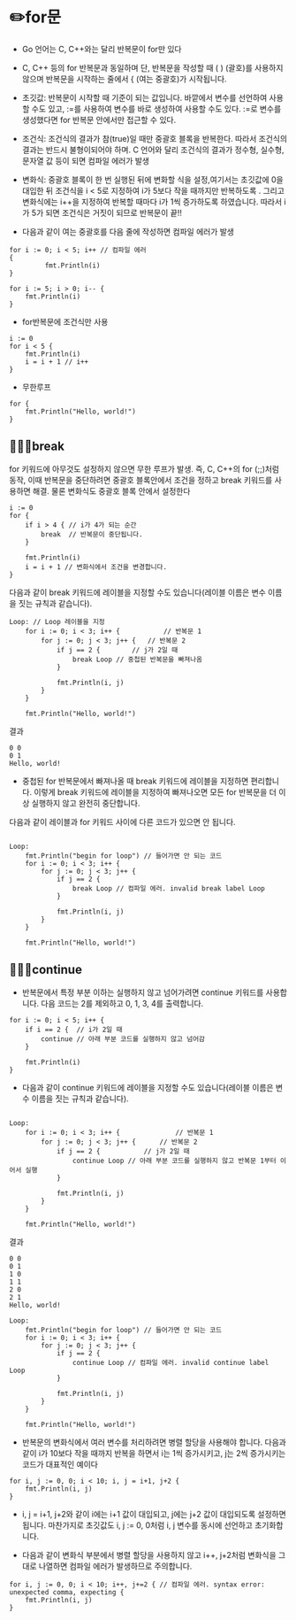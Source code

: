 # ✏️for문
- Go 언어는 C, C++와는 달리 반복문이 for만 있다
- C, C++ 등의 for 반복문과 동일하며 단, 반복문을 작성할 때 ( ) (괄호)를 사용하지 않으며 반복문을 시작하는 줄에서 { (여는 중괄호)가 시작됩니다.
- 초깃값: 반복문이 시작할 때 기준이 되는 값입니다. 바깥에서 변수를 선언하여 사용할 수도 있고, :=를 사용하여 변수를 바로 생성하여 사용할 수도 있다. :=로 변수를 생성했다면 for 반복문 안에서만 접근할 수 있다.
- 조건식: 조건식의 결과가 참(true)일 때만 중괄호 블록을 반복한다. 따라서 조건식의 결과는 반드시 불형이되어야 하며. C 언어와 달리 조건식의 결과가 정수형, 실수형, 문자열 값 등이 되면 컴파일 에러가 발생
- 변화식: 중괄호 블록이 한 번 실행된 뒤에 변화할 식을 설정,여기서는 초깃값에 0을 대입한 뒤 조건식을 i < 5로 지정하여 i가 5보다 작을 때까지만 반복하도록 . 그리고 변화식에는 i++을 지정하여 반복할 때마다 i가 1씩 증가하도록 하였습니다. 따라서 i가 5가 되면 조건식은 거짓이 되므로 반복문이 끝!!

- 다음과 같이 여는 중괄호를 다음 줄에 작성하면 컴파일 에러가 발생

```
for i := 0; i < 5; i++ // 컴파일 에러
{
         fmt.Println(i)
}
```

```
for i := 5; i > 0; i-- {
	fmt.Println(i)
}
```
- for반복문에 조건식만 사용
```
i := 0
for i < 5 {
	fmt.Println(i)
	i = i + 1 // i++
}
```
- 무한루프
```
for {
	fmt.Println("Hello, world!")
}
```
## 👩🏻‍🎓break
for 키워드에 아무것도 설정하지 않으면 무한 루프가 발생. 즉, C, C++의 for (;;)처럼 동작, 이때 반복문을 중단하려면 중괄호 블록안에서 조건을 정하고 break 키워드를 사용하면 해결. 물론 변화식도 중괄호 블록 안에서 설정한다

```
i := 0
for {
	if i > 4 { // i가 4가 되는 순간
		break  // 반복문이 중단됩니다.
	}

	fmt.Println(i)
	i = i + 1 // 변화식에서 조건을 변경합니다.
}
```

다음과 같이 break 키워드에 레이블을 지정할 수도 있습니다(레이블 이름은 변수 이름을 짓는 규칙과 같습니다).

```
Loop: // Loop 레이블을 지정
	for i := 0; i < 3; i++ {           // 반복문 1
		for j := 0; j < 3; j++ {   // 반복문 2
			if j == 2 {        // j가 2일 때
				break Loop // 중첩된 반복문을 빠져나옴
			}

			fmt.Println(i, j)
		}
	}

	fmt.Println("Hello, world!")
```

결과
```
0 0
0 1
Hello, world!
```

- 중첩된 for 반복문에서 빠져나올 때 break 키워드에 레이블을 지정하면 편리합니다. 이렇게 break 키워드에 레이블을 지정하여 빠져나오면 모든 for 반복문을 더 이상 실행하지 않고 완전히 중단합니다.

다음과 같이 레이블과 for 키워드 사이에 다른 코드가 있으면 안 됩니다.

```

Loop:
	fmt.Println("begin for loop") // 들어가면 안 되는 코드
	for i := 0; i < 3; i++ {
		for j := 0; j < 3; j++ {
			if j == 2 {
				break Loop // 컴파일 에러. invalid break label Loop
			}

			fmt.Println(i, j)
		}
	}

	fmt.Println("Hello, world!")
```

## 👩🏻‍🎓continue


- 반복문에서 특정 부분 이하는 실행하지 않고 넘어가려면 continue 키워드를 사용합니다. 다음 코드는 2를 제외하고 0, 1, 3, 4를 출력합니다.


```
for i := 0; i < 5; i++ {
	if i == 2 {  // i가 2일 때
		continue // 아래 부분 코드를 실행하지 않고 넘어감
	}

	fmt.Println(i)
}
```

- 다음과 같이 continue 키워드에 레이블을 지정할 수도 있습니다(레이블 이름은 변수 이름을 짓는 규칙과 같습니다).
```

Loop:
	for i := 0; i < 3; i++ {              // 반복문 1
		for j := 0; j < 3; j++ {      // 반복문 2
			if j == 2 {           // j가 2일 때
				continue Loop // 아래 부분 코드를 실행하지 않고 반복문 1부터 이어서 실행
			}

			fmt.Println(i, j)
		}
	}

	fmt.Println("Hello, world!")
```


결과

```
0 0
0 1
1 0
1 1
2 0
2 1
Hello, world!
```

```
Loop:
	fmt.Println("begin for loop") // 들어가면 안 되는 코드
	for i := 0; i < 3; i++ {
		for j := 0; j < 3; j++ {
			if j == 2 {
				continue Loop // 컴파일 에러. invalid continue label Loop
			}

			fmt.Println(i, j)
		}
	}

	fmt.Println("Hello, world!")
```


-  반복문의 변화식에서 여러 변수를 처리하려면 병렬 할당을 사용해야 합니다. 다음과 같이 i가 10보다 작을 때까지 반복을 하면서 i는 1씩 증가시키고, j는 2씩 증가시키는 코드가 대표적인 예이다

```
for i, j := 0, 0; i < 10; i, j = i+1, j+2 {
	fmt.Println(i, j)
}
```

- i, j = i+1, j+2와 같이 i에는 i+1 값이 대입되고, j에는 j+2 값이 대입되도록 설정하면 됩니다. 마찬가지로 초깃값도 i, j := 0, 0처럼 i, j 변수를 동시에 선언하고 초기화합니다.

- 다음과 같이 변화식 부분에서 병렬 할당을 사용하지 않고 i++, j+2처럼 변화식을 그대로 나열하면 컴파일 에러가 발생하므로 주의합니다.

```
for i, j := 0, 0; i < 10; i++, j+=2 { // 컴파일 에러. syntax error: unexpected comma, expecting {
	fmt.Println(i, j)
}
```

